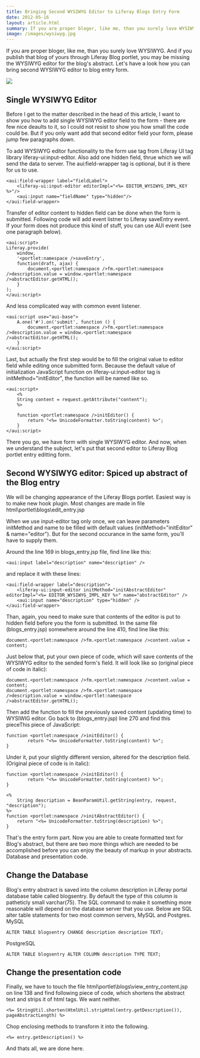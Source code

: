 ```yaml
---
title: Bringing Second WYSIWYG Editor to Liferay Blogs Entry Form
date: 2012-05-16
layout: article.html
summary: If you are proper bloger, like me, than you surely love WYSIWYG. And if you publish that blog of yours through Liferay Blog portlet, you may be missing the WYSIWYG editor for the blog's abstract. Let's have a look how you can bring second WYSIWYG editor to blog entry form.
image: /images/wysiwyg.jpg
---
```


If you are proper bloger, like me, than you surely love WYSIWYG. And if you publish that blog of yours through Liferay Blog portlet, you may be missing the WYSIWYG editor for the blog's abstract. Let's have a look how you can bring second WYSIWYG editor to blog entry form.

![](/images/wysiwyg.jpg)

## Single WYSIWYG Editor

Before I get to the matter described in the head of this article, I want to show you how to add single WYSIWYG editor field to the form - there are few nice deaults to it, so I could not resist to show you how small the code could be. But if you only want add that second editor field your form, please jump few paragraphs down.

To add WYSIWYG editor functionality to the form use tag from Liferay UI tag library liferay-ui:input-editor. Also add one hidden field, thrue which we will send the data to server. The aui:field-wrapper tag is optional, but it is there for us to use.

    <aui:field-wrapper label="fieldLabel">
        <liferay-ui:input-editor editorImpl="<%= EDITOR_WYSIWYG_IMPL_KEY %>"/>
        <aui:input name="fieldName" type="hidden"/>
    </aui:field-wrapper>

Transfer of editor content to hidden field can be done when the form is submitted. Following code will add event listner to Liferay saveEntry event. If your form does not produce this kind of stuff, you can use AUI event (see one paragraph below).

    <aui:script>
    Liferay.provide(
        window,
        '<portlet:namespace />saveEntry',
        function(draft, ajax) {
            document.<portlet:namespace />fm.<portlet:namespace />description.value = window.<portlet:namespace />abstractEditor.getHTML();
        }
    );
    </aui:script>

And less complicated way with common event listener.

    <aui:script use="aui-base">
        A.one('#').on('submit', function () {
            document.<portlet:namespace />fm.<portlet:namespace />description.value = window.<portlet:namespace />abstractEditor.getHTML();
        }
    </aui:script>

Last, but actually the first step would be to fill the original value to editor field while editing once submitted form. Because the default value of initialization JavaScript function on liferay-ui:input-editor tag is initMethod="initEditor", the function will be named like so.

    <aui:script>
        <%
        String content = request.getAttribute("content");
        %>

        function <portlet:namespace />initEditor() {
            return "<%= UnicodeFormatter.toString(content) %>";
        }
    </aui:script>

There you go, we have form with single WYSIWYG editor. And now, when we understand the subject, let's put that second editor to Liferay Blog portlet entry editting form.

## Second WYSIWYG editor: Spiced up abstract of the Blog entry

We will be changing appearance of the Liferay Blogs portlet. Easiest way is to make new hook plugin. Most changes are made in file html\portlet\blogs\edit_entry.jsp

When we use input-editor tag only once, we can leave parameters initMethod and name to be filled with default values (initMethod="initEditor" & name="editor"). But for the second occurance in the same form, you'll have to supply them.

Around the line 169 in blogs_entry.jsp file, find line like this:

    <aui:input label="description" name="description" />

and replace it with these lines:

    <aui:field-wrapper label="description">
        <liferay-ui:input-editor initMethod="initAbstractEditor" editorImpl="<%= EDITOR_WYSIWYG_IMPL_KEY %>" name="abstractEditor" />
        <aui:input name="description" type="hidden" />
    </aui:field-wrapper>

Than, again, you need to make sure that contents of the editor is put to hidden field before you the form is submitted. In the same file (blogs_entry.jsp) somewhere around the line 410, find line like this:

    document.<portlet:namespace />fm.<portlet:namespace />content.value = content;

Just below that, put your own piece of code, which will save contents of the WYSIWYG editor to the sended form's field. It will look like so (original piece of code in italic):

    document.<portlet:namespace />fm.<portlet:namespace />content.value = content;
    document.<portlet:namespace />fm.<portlet:namespace />description.value = window.<portlet:namespace />abstractEditor.getHTML();

Then add the function to fill the previously saved content (updating time) to WYSIWIG editor. Go back to (blogs_entry.jsp) line 270 and find this pieceThis piece of JavaScript:

    function <portlet:namespace />initEditor() {
            return "<%= UnicodeFormatter.toString(content) %>";
    }

Under it, put your slightly different version, altered for the description field. (Original piece of code is in italic):

    function <portlet:namespace />initEditor() {
            return "<%= UnicodeFormatter.toString(content) %>";
    }

    <%
        String description = BeanParamUtil.getString(entry, request, "description");
    %>
    function <portlet:namespace />initAbstractEditor() {
        return "<%= UnicodeFormatter.toString(description) %>";
    }

That's the entry form part. Now you are able to create formatted text for Blog's abstract, but there are two more things which are needed to be accomplished before you can enjoy the beauty of markup in your abstracts. Database and presentation code.

## Change the Database

Blog's entry abstract is saved into the column description in Liferay portal database table called blogsentry. By default the type of this column is patheticly small varchar(75). The SQL command to make it something more reasonable will depend on the database server that you use. Below are SQL alter table statements for two most common servers, MySQL and Postgres.
MySQL

    ALTER TABLE blogsentry CHANGE description description TEXT;

PostgreSQL

    ALTER TABLE blogsentry ALTER COLUMN description TYPE TEXT;

## Change the presentation code

Finally, we have to touch the file html\portlet\blogs\view_entry_content.jsp on line 138 and find following piece of code, which shortens the abstract text and strips it of html tags. We want neither.

    <%= StringUtil.shorten(HtmlUtil.stripHtml(entry.getDescription()), pageAbstractLength) %>

Chop enclosing methods to transform it into the following.

    <%= entry.getDescription() %>

And thats all, we are done here.
